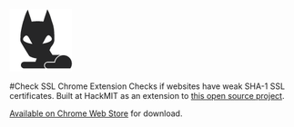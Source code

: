 <img src=https://github.com/danigrant/check-ssl/blob/master/icon.png>

#Check SSL Chrome Extension
Checks if websites have weak SHA-1 SSL certificates. Built at HackMIT as an extension to [this open source project](https://github.com/konklone/shaaaaaaaaaaaaa).

[Available on Chrome Web Store](https://chrome.google.com/webstore/detail/check-ssl/adlogjmkkcancjpododcnjndnmkooghi) for download.
